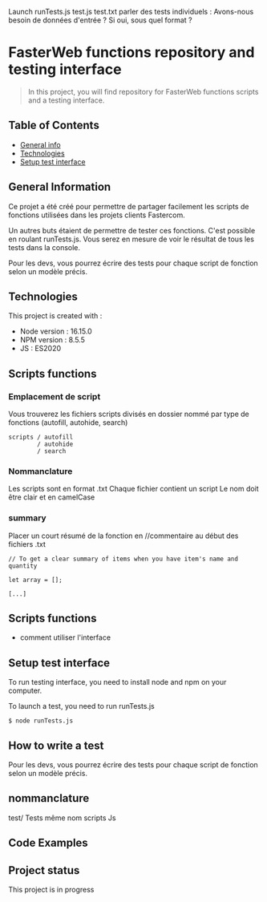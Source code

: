 
Launch
runTests.js
test.js test.txt
parler des tests individuels : Avons-nous besoin de données d'entrée ? Si oui, sous quel format ?


# FasterWeb functions repository and testing interface
> In this project, you will find repository for FasterWeb functions scripts and a testing interface.

## Table of Contents
* [General info](#general-info)
* [Technologies](#technologies)
* [Setup test interface](#setup)


## General Information

Ce projet a été créé pour permettre de partager facilement les scripts de fonctions utilisées dans les projets clients Fastercom. 

Un autres buts étaient de permettre de tester ces fonctions.
C'est possible en roulant runTests.js. Vous serez en mesure de voir le résultat de tous les tests dans la console.

Pour les devs, vous pourrez écrire des tests pour chaque script de fonction selon un modèle précis. 


## Technologies
This project is created with : 

* Node version : 16.15.0
* NPM version : 8.5.5
* JS : ES2020 

## Scripts functions



### Emplacement de script 
Vous trouverez les fichiers scripts divisés en dossier nommé par type de fonctions (autofill, autohide, search)
```
scripts / autofill
        / autohide 
        / search
```

### Nommanclature
Les scripts sont en format .txt 
Chaque fichier contient un script
Le nom doit être clair et en camelCase

### summary
Placer un court résumé de la fonction en //commentaire au début des fichiers .txt

```
// To get a clear summary of items when you have item's name and quantity

let array = [];

[...]
```


## Scripts functions

- comment utiliser l'interface





## Setup test interface
To run testing interface, you need to install node and npm on your computer.

To launch a test, you need to run runTests.js

```
$ node runTests.js 
```
<!-- To launch a test, install it locally using npm: À MODIFIER -->


## How to write a test
Pour les devs, vous pourrez écrire des tests pour chaque script de fonction selon un modèle précis. 

## nommanclature 
test/ Tests
même nom scripts Js


## Code Examples


## Project status 
This project is in progress 
